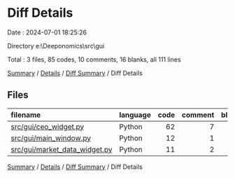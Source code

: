 # Diff Details

Date : 2024-07-01 18:25:26

Directory e:\\Deeponomics\\src\\gui

Total : 3 files,  85 codes, 10 comments, 16 blanks, all 111 lines

[Summary](results.md) / [Details](details.md) / [Diff Summary](diff.md) / Diff Details

## Files
| filename | language | code | comment | blank | total |
| :--- | :--- | ---: | ---: | ---: | ---: |
| [src/gui/ceo_widget.py](/src/gui/ceo_widget.py) | Python | 62 | 7 | 12 | 81 |
| [src/gui/main_window.py](/src/gui/main_window.py) | Python | 12 | 1 | 2 | 15 |
| [src/gui/market_data_widget.py](/src/gui/market_data_widget.py) | Python | 11 | 2 | 2 | 15 |

[Summary](results.md) / [Details](details.md) / [Diff Summary](diff.md) / Diff Details